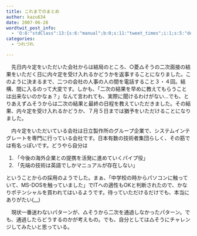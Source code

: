 ```yaml
---
title: これまでのまとめ
author: kazu634
date: 2007-06-28
wordtwit_post_info:
  - 'O:8:"stdClass":13:{s:6:"manual";b:0;s:11:"tweet_times";i:1;s:5:"delay";i:0;s:7:"enabled";i:1;s:10:"separation";s:2:"60";s:7:"version";s:3:"3.7";s:14:"tweet_template";b:0;s:6:"status";i:2;s:6:"result";a:0:{}s:13:"tweet_counter";i:2;s:13:"tweet_log_ids";a:1:{i:0;i:3017;}s:9:"hash_tags";a:0:{}s:8:"accounts";a:1:{i:0;s:7:"kazu634";}}'
categories:
  - つれづれ

---
```

<div class="section">
<p>
    　先日内々定をいただいた会社からは結局のところ、○菱△そうの二次面接の結果をいただく日に内々定を受け入れるかどうかを返事することになりました。このように決まるまで、二つの会社の人事の人の間を電話すること３・４回。結構、間に入るのって大変です。しかも、「二次の結果を早めに教えてもらうことは出来ないのかなぁ？」なんて言われても、実際に聞けるわけがない…でも、とりあえず△そうからは二次の結果と最終の日程を教えていただきました。その結果、内々定を受け入れるかどうか、７月５日までは猶予をいただけることになりました。
</p>
  
<p>
    　内々定をいただいている会社は日立製作所のグループ企業で、システムインテグレートを専門に行っている会社です。日本有数の技術者集団らしく、その筋では有名っぽいです。どうやら自分は
</p>
  
<ol>
<li>
      「今後の海外企業との提携を活発に進めていくパイプ役」
</li>
<li>
      「先端の技術は英語でしかマニュアルが存在しない」
</li>
</ol>
  
<p>
    ということからの採用のようでした。まぁ、「中学校の時からパソコンに触っていて、MS-DOSを触っていました」でITへの適性もOKと判断されたので、かなりポテンシャルを買われてはいるようです。待っていただけるだけでも、本当にありがたい(__)
</p>
  
<p>
    　現状一番迷わないパターンが、△そうから二次を通過しなかったパターン。でも、通過したらどうするのかが考えもの。でも、自分としては△そうにチャレンジしてみたいと思っている。
</p>
</div>
